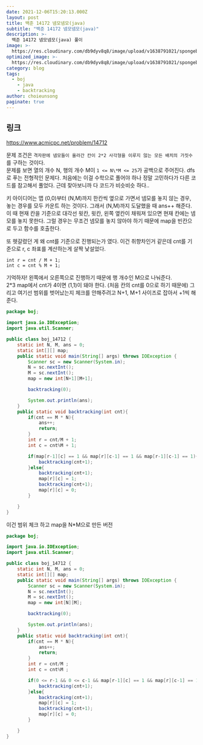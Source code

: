 ```yaml
---
date: 2021-12-06T15:20:13.000Z
layout: post
title: 백준 14172 넴모넴모(java)
subtitle: "백준 14172 넴모넴모(java)"
description: >-
  백준 14172 넴모넴모(java) 풀이
image: >-
  https://res.cloudinary.com/db9dyv8q8/image/upload/v1638791021/spongebob_tpk4gd.jpg
optimized_image: >-
  https://res.cloudinary.com/db9dyv8q8/image/upload/v1638791021/spongebob_tpk4gd.jpg
category: blog
tags:
  - boj
    - java
    - backtracking
author: choieunsong
paginate: true
---
```


## 링크

https://www.acmicpc.net/problem/14712

문제 조건은 `격자판에 넴모들이 올라간 칸이 2*2 사각형을 이루지 않는 모든 배치의 가짓수`를 구하는 것이다. <br>
문제를 보면 열의 개수 N, 행의 개수 M이 `1 <= N\*M <= 25`가 공백으로 주어진다. dfs로 푸는 전형적인 문제다.
처음에는 이걸 수학으로 풀어야 하나 정말 고민하다가 다른 코드를 참고해서 풀었다. 근데 찾아보니까 다 코드가 비슷비슷 하다..

키 아이디어는 맵 (0,0)부터 (N,M)까지 한칸씩 옆으로 가면서 넴모를 놓지 않는 경우, 놓는 경우를 모두 카운트 하는 것이다. 그래서 (N,M)까지 도달했을 때 ans++ 해준다.
이 때 현재 칸을 기준으로 대각선 윗칸, 윗칸, 왼쪽 옆칸이 채워져 있으면 현재 칸에는 넴모를 놓지 못한다. 그럴 경우는 무조건 넴모를 놓지 않아야 하기 때문에 map을 빈칸으로 두고 함수를 호출한다.

또 헷갈렸던 게 왜 cnt를 기준으로 진행되는가 였다. 이건 취향차인거 같은데 cnt를 기준으로 r, c 좌표를 계산하는게 살짝 낯설었다.

```
int r = cnt / M + 1;
int c = cnt % M + 1;
```

기억하자! 왼쪽에서 오른쪽으로 진행하기 때문에 행 개수인 M으로 나눠준다. <br>2\*3 map에서 cnt가 4이면 (1,1)이 돼야 한다. (처음 칸의 cnt를 0으로 하기 때문에) 그리고 여기선 범위를 벗어났는지 체크를 안해주려고 N+1, M+1 사이즈로 잡아서 +1씩 해준다.

```java
package boj;

import java.io.IOException;
import java.util.Scanner;

public class boj_14712 {
    static int N, M, ans = 0;
    static int[][] map;
    public static void main(String[] args) throws IOException {
        Scanner sc = new Scanner(System.in);
        N = sc.nextInt();
        M = sc.nextInt();
        map = new int[N+1][M+1];

        backtracking(0);

        System.out.println(ans);
    }
    public static void backtracking(int cnt){
        if(cnt == M * N){
            ans++;
            return;
        }
        int r = cnt/M + 1;
        int c = cnt%M + 1;

        if(map[r-1][c] == 1 && map[r][c-1] == 1 && map[r-1][c-1] == 1){
            backtracking(cnt+1);
        }else{
            backtracking(cnt+1);
            map[r][c] = 1;
            backtracking(cnt+1);
            map[r][c] = 0;
        }

    }
}

```

이건 범위 체크 하고 map을 N\*M으로 만든 버전

```java
package boj;

import java.io.IOException;
import java.util.Scanner;

public class boj_14712 {
    static int N, M, ans = 0;
    static int[][] map;
    public static void main(String[] args) throws IOException {
        Scanner sc = new Scanner(System.in);
        N = sc.nextInt();
        M = sc.nextInt();
        map = new int[N][M];

        backtracking(0);

        System.out.println(ans);
    }
    public static void backtracking(int cnt){
        if(cnt == M * N){
            ans++;
            return;
        }
        int r = cnt/M ;
        int c = cnt%M ;

        if(0 <= r-1 && 0 <= c-1 && map[r-1][c] == 1 && map[r][c-1] == 1 && map[r-1][c-1] == 1){
            backtracking(cnt+1);
        }else{
            backtracking(cnt+1);
            map[r][c] = 1;
            backtracking(cnt+1);
            map[r][c] = 0;
        }

    }
}

```
